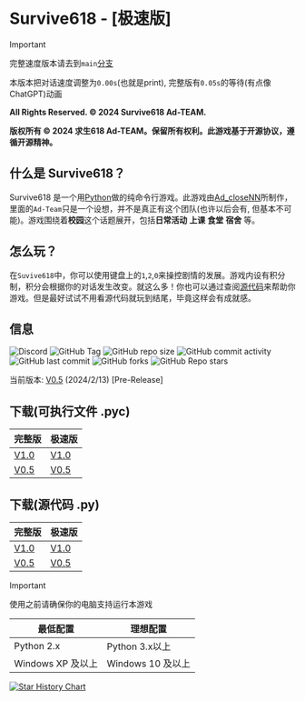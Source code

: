 # Survive618 - **[极速版]**
> [!IMPORTANT]
> 完整速度版本请去到`main`[分支](https://github.com/Ad-closeNN/Survive618/tree/main)
>
> 本版本把对话速度调整为`0.00s`(也就是print), 完整版有`0.05s`的等待(有点像ChatGPT)动画

**All Rights Reserved. © 2024 Survive618 Ad-TEAM.**

**版权所有 © 2024 求生618 Ad-TEAM。保留所有权利。此游戏基于开源协议，遵循开源精神。**
## 什么是 Survive618？
Survive618 是一个用[Python](https://python.org)做的纯命令行游戏。此游戏由[Ad_closeNN](https://github.com/Ad-closeNN)所制作，里面的`Ad-Team`只是一个设想，并不是真正有这个团队(也许以后会有, 但基本不可能)。游戏围绕着**校园**这个话题展开，包括**日常活动** **上课** **食堂** **宿舍** 等。
## 怎么玩？
在`Suvive618`中，你可以使用键盘上的`1`,`2`,`0`来操控剧情的发展。游戏内设有积分制，积分会根据你的对话发生改变。就这么多！你也可以通过查阅[源代码](https://github.com/Ad-closeNN/Survive618)来帮助你游戏。但是最好试试不用看源代码就玩到结尾，毕竟这样会有成就感。
## 信息
![Discord](https://img.shields.io/discord/1202878029735526420?logo=discord&label=discord)
![GitHub Tag](https://img.shields.io/github/v/tag/Ad-closeNN/Survive618)
![GitHub repo size](https://img.shields.io/github/repo-size/Ad-closeNN/Survive618)
![GitHub commit activity](https://img.shields.io/github/commit-activity/t/Ad-closeNN/Survive618)
![GitHub last commit](https://img.shields.io/github/last-commit/Ad-closeNN/Survive618)
![GitHub forks](https://img.shields.io/github/forks/Ad-closeNN/Survive618?style=flat)
![GitHub Repo stars](https://img.shields.io/github/stars/Ad-closeNN/Survive618?style=flat)

当前版本: [V0.5](https://github.com/Ad-closeNN/Survive618/releases/latest) (2024/2/13) [Pre-Release]

## 下载(可执行文件 .pyc)
| 完整版 | 极速版 |
| ------------ | ------------ |
| [V1.0](https://ad-closenn.github.io/Survive618/Version/v1.0/main.pyc) | [V1.0](https://ad-closenn.github.io/Survive618/Version/v1.0/main%20-%20Speed.pyc)
| [V0.5](https://ad-closenn.github.io/Survive618/Version/v0.5/main.pyc) | [V0.5](https://ad-closenn.github.io/Survive618/Version/v0.5/main%20-%20Speed.pyc)


## 下载(源代码 .py)
| 完整版 | 极速版 |
| ------------ | ------------ |
| [V1.0](https://ad-closenn.github.io/Survive618/Version/v1.0/main.py) | [V1.0](https://ad-closenn.github.io/Survive618/Version/v1.0/main%20-%20Speed.py)
| [V0.5](https://ad-closenn.github.io/Survive618/Version/v0.5/main.py) | [V0.5](https://ad-closenn.github.io/Survive618/Version/v0.5/main%20-%20Speed.py)

> [!IMPORTANT]
> 使用之前请确保你的电脑支持运行本游戏

| 最低配置  | 理想配置  |
| ------------ | ------------ |
| Python 2.x  | Python 3.x以上  |
| Windows XP 及以上  | Windows 10 及以上  |

[![Star History Chart](https://api.star-history.com/svg?repos=Ad-closeNN/Survive618&type=Date)](https://star-history.com/#Ad-closeNN/Survive618&Date)

